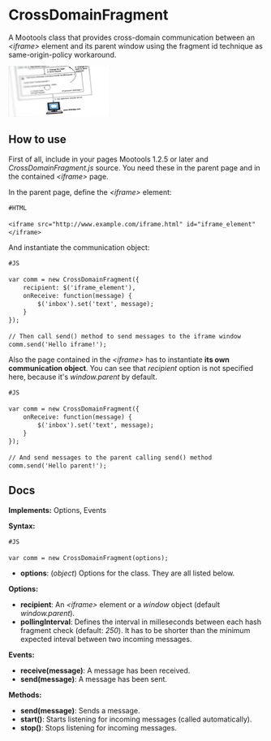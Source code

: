 CrossDomainFragment
===================

A Mootools class that provides cross-domain communication
between an *&lt;iframe&gt;* element and its parent window using the
fragment id technique as same-origin-policy workaround.

![Screenshot](https://github.com/lorenzos/CrossDomainFragment/raw/master/Graphics/logo.png)


How to use
----------

First of all, include in your pages Mootools 1.2.5 or later and *CrossDomainFragment.js* source.
You need these in the parent page and in the contained *&lt;iframe&gt;* page.

In the parent page, define the *&lt;iframe&gt;* element:

	#HTML
	
	<iframe src="http://www.example.com/iframe.html" id="iframe_element"</iframe>

And instantiate the communication object:

	#JS
	
	var comm = new CrossDomainFragment({
		recipient: $('iframe_element'),
		onReceive: function(message) {
			$('inbox').set('text', message);
		}
	});
	
	// Then call send() method to send messages to the iframe window
	comm.send('Hello iframe!');

Also the page contained in the *&lt;iframe&gt;* has to instantiate **its own communication object**.
You can see that *recipient* option is not specified here, because it's *window.parent* by default.

	#JS
	
	var comm = new CrossDomainFragment({
		onReceive: function(message) {
			$('inbox').set('text', message);
		}
	});
	
	// And send messages to the parent calling send() method
	comm.send('Hello parent!');

Docs
----

**Implements:** Options, Events

**Syntax:**
	
	#JS
	
	var comm = new CrossDomainFragment(options);

- **options**: (*object*) Options for the class. They are all listed below.

**Options:**

- **recipient**: An *&lt;iframe&gt;* element or a *window* object (default *window.parent*).
- **pollingInterval**: Defines the interval in milleseconds between each hash fragment check (default: *250*). It has to be shorter than the minimum expected inteval between two incoming messages.

**Events:**

- **receive(message)**: A message has been received.
- **send(message)**: A message has been sent.

**Methods:**

- **send(message)**: Sends a message.
- **start()**: Starts listening for incoming messages (called automatically).
- **stop()**: Stops listening for incoming messages.
